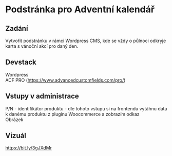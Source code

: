 # Podstránka pro Adventní kalendář

## Zadání
Vytvořit podstránku v rámci Wordpress CMS, kde se vždy o půlnoci odkryje karta s vánoční akcí pro daný den. 

## Devstack
Wordpress\
ACF PRO (https://www.advancedcustomfields.com/pro/)

## Vstupy v administrace
P/N - identifikátor produktu - dle tohoto vstupu si na frontendu vytáhnu data k danému produktu z pluginu Woocommerce a zobrazím odkaz\
Obrázek

## Vizuál
https://bit.ly/3gJXdMr
